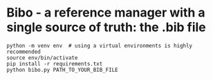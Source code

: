 # Bibo - a reference manager with a single source of truth: the .bib file

    python -m venv env  # using a virtual environments is highly recommended
    source env/bin/activate
    pip install -r requirements.txt
    python bibo.py PATH_TO_YOUR_BIB_FILE
